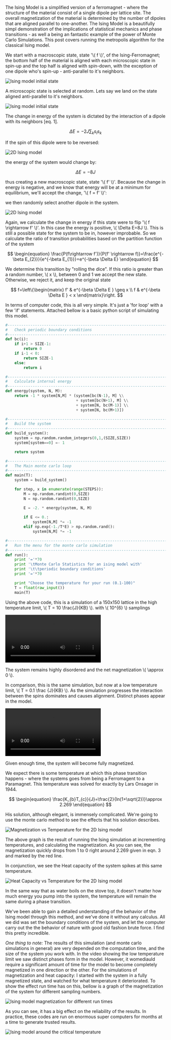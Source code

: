 The Ising Model is a simplified version of a ferromagnet - where the structure of the material consist of a single dipole per lattice site. The overall magnetization of the material is determined by the number of dipoles that are aligned parallel to one-another. The Ising Model is a beautifully simpl demonstration of the implications of statistical mechanics and phase transitions - as well a being an fantastic example of the power of Monte Carlo Simulations. This post covers running the metropolis algorithm for the classical Ising model.

We start with a macroscopic state, state '\\( f \\)', of the Ising-Ferromagnet; the bottom half of the material is aligned with each microscopic state in spin-up and the top half is aligned with spin-down, with the exception of one dipole who's spin-up - anti-parallel to it's neighbors. 

![Ising model initial state](media/monte-carlo-ising-2.png)

A microscopic state is selected at random. Lets say we land on the state aligned anti-parallel to it's neighbors.

![Ising model initial state](media/monte-carlo-ising-3.png)

The change in energy of the system is dictated by the interaction of a dipole with its neighbors [eq. 1]. 

$$
\begin{equation}
\Delta E=-2J\sum_{k}s_{l}s_{k}
\end{equation}
$$

If the spin of this dipole were to be reversed: 

![2D Ising model](media/monte-carlo-ising-4.png)

the energy of the system would change by:

$$
\Delta E=-8J
$$

thus creating a new macroscopic state,  state '\\( f' \\)'. Because the change in energy is negative, and we know that energy will be at a minimum for equilibrium, we'll accept the change,  '\\( f = f' \\)': 

we then randomly select another dipole in the system.

![2D Ising model](media/monte-carlo-ising-5.png)

Again, we calculate the change in energy if this state were to flip '\\( f \rightarrow f' \\)'. In this case the energy is positive, \\( \Delta E=8J \\). This is still a possible state for the system to be in, however improbable. So we calculate the ratio of transition probabilities based on the partition function of the system

$$
\begin{equation}
\frac{P(f\rightarrow f')}{P(f' \rightarrow f)}=\frac{e^{-\beta E_{2}}}{e^{-\beta E_{1}}}=e^{-\beta \Delta E}
\end{equation}
$$

We determine this transition by "rolling the dice". If this ratio is greater than a random number, \\( x \\), between 0 and 1 we accept the new state. Otherwise, we reject it, and keep the original state

$$
f=\left\{\begin{matrix}
f' & e^{-\beta \Delta E } \geq x \\ 
f & e^{-\beta \Delta E } <  x
\end{matrix}\right.
$$

In terms of computer code, this is all very simple. It's just a 'for loop' with a few 'if' statements. Attached bellow is a basic python script of simulating this model. 

~~~python
#----------------------------------------------------------------------#
#   Check periodic boundary conditions 
#----------------------------------------------------------------------#
def bc(i):
    if i+1 > SIZE-1:
        return 0
    if i-1 < 0:
        return SIZE-1
    else:
        return i

#----------------------------------------------------------------------#
#   Calculate internal energy
#----------------------------------------------------------------------#
def energy(system, N, M):
    return -1 * system[N,M] * (system[bc(N-1), M] \\
                               + system[bc(N+1), M] \\
                               + system[N, bc(M-1)] \\
                               + system[N, bc(M+1)])

#----------------------------------------------------------------------#
#   Build the system
#----------------------------------------------------------------------#
def build_system():
    system = np.random.random_integers(0,1,(SIZE,SIZE))
    system[system==0] =- 1

    return system

#----------------------------------------------------------------------#
#   The Main monte carlo loop
#----------------------------------------------------------------------#
def main(T):
    system = build_system()

    for step, x in enumerate(range(STEPS)):
        M = np.random.randint(0,SIZE)
        N = np.random.randint(0,SIZE)

        E = -2. * energy(system, N, M)
        
        if E <= 0.:
            system[N,M] *= -1
        elif np.exp(-1./T*E) > np.random.rand():
            system[N,M] *= -1

#----------------------------------------------------------------------#
#   Run the menu for the monte carlo simulation
#----------------------------------------------------------------------#
def run():
    print '='*70
    print '\tMonte Carlo Statistics for an ising model with'
    print '\t\tperiodic boundary conditions'
    print '='*70

    print "Choose the temperature for your run (0.1-100)"
    T = float(raw_input())
    main(T)

~~~

Using the above code, this is a simulation of a 150x150 lattice in the high temperature limit, \\( T = 10 \frac{J}{KB} \\). 
with \\( 10^{6} \\) samplings 


<video controls>
  <source src="media/highT.webm" type="video/webm">
  <source src="media/highT.mp4" type="video/mp4">
  Your browser does not support the <code>video</code> element.
</video>

The system remains highly disordered and the net magnetization \\( \approx  0 \\). 

In comparison, this is the same simulation, but now at a low temperature limit, \\( T = 0.1 \frac {J}{KB} \\). As the simulation progresses the interaction between the spins dominates  and  causes alignment. Distinct phases appear in the model.

<video controls>
  <source src="media/lowT.webm" type="video/webm">
  <source src="media/lowT.mp4" type="video/mp4">
  Your browser does not support the <code>video</code> element.
</video>

Given enough time, the system will become fully magnetized. 

We expect there is some temperature at which this phase transition happens - where the systems goes from being a Ferromagent to a Paramagnet. This temperature was solved for exactly by Lars Onsager in 1944. 

$$
\begin{equation}
\frac{K_{b}T_{c}}{J}=\frac{2}{ln(1+\sqrt{2})}\approx 2.269
\end{equation}
$$

His solution, although elegant, is immensely complicated. We're going to use the monte carlo method to see the effects that his solution describes. 

![Magnetization vs Temperature for the 2D Ising model](media/monte-carlo-ising-6.png)

The above graph is the result of running the Ising simulation at incrementing temperatures, and calculating the magnetization. As you can see, the magnetization quickly drops from 1 to 0 right around 2.269 given in eqn. 3 and marked by the red line.

In conjunction, we see the Heat capacity of the system spikes at this same temperature. 

![Heat Capacity vs Temperature for the 2D Ising model](media/monte-carlo-ising-7.png)

In the same way that as water boils on the stove top, it doesn't matter how much energy you pump into the system, the temperature will remain the same during a phase transition.

We've been able to gain a detailed understanding of the behavior of the Ising model through this method, and we've done it without any calculus. All we did was set the boundary conditions of the system, and let the computer carry out the the behavior of nature with good old fashion brute force. I find this pretty incredible. 

*One thing to note:* The results of this simulation (and monte carlo simulations in general) are very depended on the computation time, and the size of the system you work with. In the video showing the low temperature limit we saw distinct phases form in the model. However, it womediauld require a significant amount of time for the model to become completely magnetized in one direction or the other. For the simulations of magnetization and heat capacity: I started with the system in a fully magnetized state, and watched for what temperature it deteriorated. To show the effect run time has on this, bellow is a graph of the magnetization of the system for different sampling numbers. 


![Ising model magnetization for different run times](media/monte-carlo-ising-8.png)

As you can see, it has a big effect on the reliability of the results. In practice, these codes are run on enormous super computers for months at a time to generate trusted results.

![Ising model around the critical temperature](media/monte-carlo-ising-9.png)

<script src='https://cdnjs.cloudflare.com/ajax/libs/mathjax/2.7.0/MathJax.js?config=TeX-MML-AM_CHTML'></script>
